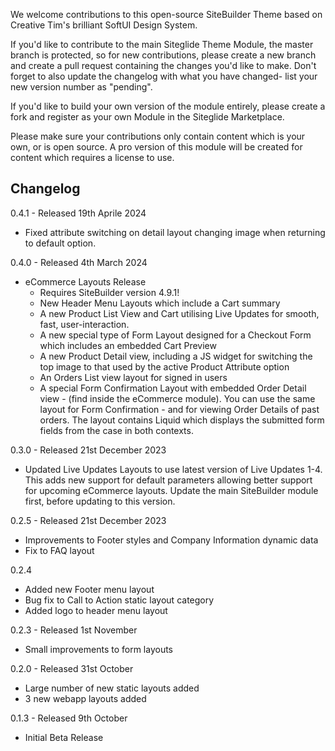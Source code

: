 We welcome contributions to this open-source SiteBuilder Theme based on Creative Tim's brilliant SoftUI Design System. 

If you'd like to contribute to the main Siteglide Theme Module, the master branch is protected, so for new contributions, please create a new branch and create a pull request containing the changes you'd like to make. Don't forget to also update the changelog with what you have changed- list your new version number as "pending".

If you'd like to build your own version of the module entirely, please create a fork and register as your own Module in the Siteglide Marketplace.

Please make sure your contributions only contain content which is your own, or is open source. A pro version of this module will be created for content which requires a license to use. 

## Changelog

0.4.1 - Released 19th Aprile 2024

- Fixed attribute switching on detail layout changing image when returning to default option.

0.4.0 - Released 4th March 2024

- eCommerce Layouts Release
  - Requires SiteBuilder version 4.9.1!
  - New Header Menu Layouts which include a Cart summary
  - A new Product List View and Cart utilising Live Updates for smooth, fast, user-interaction.
  - A new special type of Form Layout designed for a Checkout Form which includes an embedded Cart Preview
  - A new Product Detail view, including a JS widget for switching the top image to that used by the active Product Attribute option
  - An Orders List view layout for signed in users
  - A special Form Confirmation Layout with embedded Order Detail view - (find inside the eCommerce module). You can use the same layout for Form Confirmation - and for viewing Order Details of past orders. The layout contains Liquid which displays the submitted form fields from the case in both contexts.

0.3.0 - Released 21st December 2023

- Updated Live Updates Layouts to use latest version of Live Updates 1-4. This adds new support for default parameters allowing better support for upcoming eCommerce layouts. Update the main SiteBuilder module first, before updating to this version.

0.2.5 - Released 21st December 2023

- Improvements to Footer styles and Company Information dynamic data
- Fix to FAQ layout

0.2.4

- Added new Footer menu layout
- Bug fix to Call to Action static layout category
- Added logo to header menu layout

0.2.3 - Released 1st November

- Small improvements to form layouts

0.2.0 - Released 31st October

- Large number of new static layouts added
- 3 new webapp layouts added

0.1.3 - Released 9th October

- Initial Beta Release
